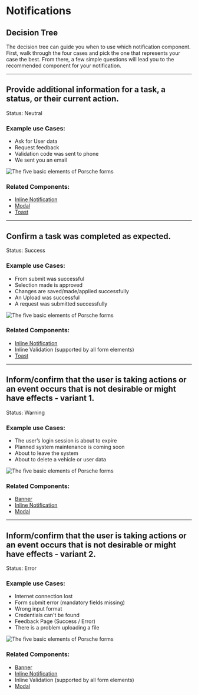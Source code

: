# Notifications

<TableOfContents></TableOfContents>

## Decision Tree

The decision tree can guide you when to use which notification component. First, walk through the four cases and pick
the one that represents your case the best. From there, a few simple questions will lead you to the recommended
component for your notification.

---

## Provide additional information for a task, a status, or their current action.

Status: Neutral

### Example use Cases:

- Ask for User data
- Request feedback
- Validation code was sent to phone
- We sent you an email

![The five basic elements of Porsche forms](./assets/notification-neutral.png)

### Related Components:

- [Inline Notification](components/inline-notification)
- [Modal](components/modal)
- [Toast](components/toast)

---

## Confirm a task was completed as expected.

Status: Success

### Example use Cases:

- From submit was successful
- Selection made is approved
- Changes are saved/made/applied successfully
- An Upload was successful
- A request was submitted successfully

![The five basic elements of Porsche forms](./assets/notification-success.png)

### Related Components:

- [Inline Notification](components/inline-notification)
- Inline Validation (supported by all form elements)
- [Toast](components/toast)

---

## Inform/confirm that the user is taking actions or an event occurs that is not desirable or might have effects - variant 1.

Status: Warning

### Example use Cases:

- The user’s login session is about to expire
- Planned system maintenance is coming soon
- About to leave the system
- About to delete a vehicle or user data

![The five basic elements of Porsche forms](./assets/notification-warning.png)

### Related Components:

- [Banner](components/banner)
- [Inline Notification](components/inline-notification)
- [Modal](components/modal)

---

## Inform/confirm that the user is taking actions or an event occurs that is not desirable or might have effects - variant 2.

Status: Error

### Example use Cases:

- Internet connection lost
- Form submit error (mandatory fields missing)
- Wrong input format
- Credentials can't be found
- Feedback Page (Success / Error)
- There is a problem uploading a file

![The five basic elements of Porsche forms](./assets/notification-error.png)

### Related Components:

- [Banner](components/banner)
- [Inline Notification](components/inline-notification)
- Inline Validation (supported by all form elements)
- [Modal](components/modal)
